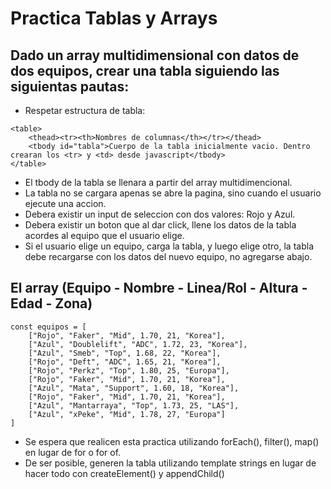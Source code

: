 # Practica Tablas y Arrays

## Dado un array multidimensional con datos de dos equipos, crear una tabla siguiendo las siguientas pautas:

- Respetar estructura de tabla:
```
<table>
    <thead><tr><th>Nombres de columnas</th></tr></thead>
    <tbody id="tabla">Cuerpo de la tabla inicialmente vacio. Dentro crearan los <tr> y <td> desde javascript</tbody>
</table>
```

- El tbody de la tabla se llenara a partir del array multidimencional.
- La tabla no se cargara apenas se abre la pagina, sino cuando el usuario ejecute una accion.
- Debera existir un input de seleccion con dos valores: Rojo y Azul.
- Debera existir un boton que al dar click, llene los datos de la tabla acordes al equipo que el usuario elige.
- Si el usuario elige un equipo, carga la tabla, y luego elige otro, la tabla debe recargarse con los datos del nuevo equipo, no agregarse abajo.

## El array (Equipo - Nombre - Linea/Rol - Altura - Edad - Zona)
```
const equipos = [
    ["Rojo", "Faker", "Mid", 1.70, 21, "Korea"],
    ["Azul", "Doublelift", "ADC", 1.72, 23, "Korea"],
    ["Azul", "Smeb", "Top", 1.68, 22, "Korea"],
    ["Rojo", "Deft", "ADC", 1.65, 21, "Korea"],
    ["Rojo", "Perkz", "Top", 1.80, 25, "Europa"],
    ["Rojo", "Faker", "Mid", 1.70, 21, "Korea"],
    ["Azul", "Mata", "Support", 1.60, 18, "Korea"],
    ["Rojo", "Faker", "Mid", 1.70, 21, "Korea"],
    ["Azul", "Mantarraya", "Top", 1.73, 25, "LAS"],
    ["Azul", "xPeke", "Mid", 1.78, 27, "Europa"]
]
```

- Se espera que realicen esta practica utilizando forEach(), filter(), map() en lugar de for o for of.
- De ser posible, generen la tabla utilizando template strings en lugar de hacer todo con createElement() y appendChild()
